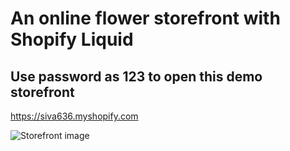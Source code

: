 # An online flower storefront with Shopify Liquid

## Use password as 123 to open this demo storefront

https://siva636.myshopify.com

![Storefront image](https://images.ctfassets.net/ki332a2no625/2jAeFkMNRD3R3TwkNLAp6c/f43bfb29d7c90413b0d94f73ce5041e4/Screenshot_2025-01-11_at_9.07.30_AM.png)
